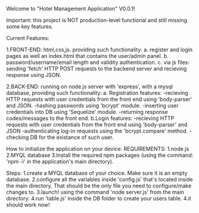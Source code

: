Welcome to "Hotel Management Application" V0.0.1!

Important: this project is NOT production-level functional and still missing some key features.

Current Features:

1.FRONT-END: html,css,js. providing such functionality:
  a. register and login pages as well an index.html that contains the user/admin panel.
  b. password/username/email length and validity authentication.
  c. via js files: sending 'fetch' HTTP POST requests to the backend server and recieving response using JSON.

2.BACK-END: running on node.js server with 'express', with a mysql database, providing such functionality:
   a. Registration features:
     -recieving HTTP requests with user credentials from the front end using 'body-parser' and JSON.
     -hashing passwords using 'bcrypt' module.
     -inserting user credentials into DB using 'Sequelize' module.
     -returning response codes/messages to the front end.
   b.Login features:
     -recieving HTTP requests with user credentials from the front end using 'body-parser' and JSON
     -authenticating log-in requests using the 'bcrypt.compare' method.
     -checking DB for the existance of such user.

How to initialize the application on your device:
  REQUIREMENTS:
    1.node.js
    2.MYQL database
    3.Install the required npm packages (using the command: 'npm -i' in the application's main directory).
  
  Steps:
  1.create a MYQL database of your choice. Make sure it is an empty database.
  2.configure all the variables inside 'config.js' that's located inside the main directory. That should be the only file you need to configure/make changes to.
  3.launch! using the command 'node server.js' from the main directory.
  4.run 'table.js' inside the DB folder to create your users table.
  4.it should work now! 
   


